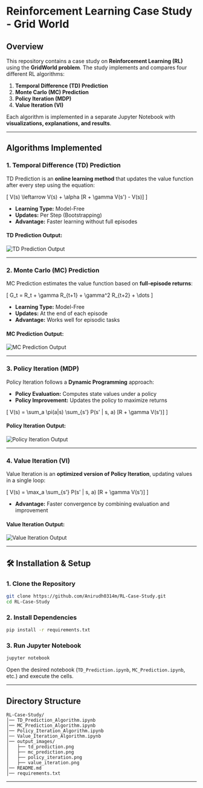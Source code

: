 # Reinforcement Learning Case Study - Grid World

## Overview
This repository contains a case study on **Reinforcement Learning (RL)** using the **GridWorld problem**. The study implements and compares four different RL algorithms:

1. **Temporal Difference (TD) Prediction**
2. **Monte Carlo (MC) Prediction**
3. **Policy Iteration (MDP)**
4. **Value Iteration (VI)**

Each algorithm is implemented in a separate Jupyter Notebook with **visualizations, explanations, and results**.

---

##  Algorithms Implemented

### 1. Temporal Difference (TD) Prediction
TD Prediction is an **online learning method** that updates the value function after every step using the equation:

\[ V(s) \leftarrow V(s) + \alpha [R + \gamma V(s') - V(s)] \]

- **Learning Type:** Model-Free
- **Updates:** Per Step (Bootstrapping)
- **Advantage:** Faster learning without full episodes

#### **TD Prediction Output:**
![TD Prediction Output](output_images/td_prediction.png)

---

### 2. Monte Carlo (MC) Prediction
MC Prediction estimates the value function based on **full-episode returns**:

\[ G_t = R_t + \gamma R_{t+1} + \gamma^2 R_{t+2} + \dots \]

- **Learning Type:** Model-Free
- **Updates:** At the end of each episode
- **Advantage:** Works well for episodic tasks

#### **MC Prediction Output:**
![MC Prediction Output](output_images/mc_prediction.png)

---

### 3. Policy Iteration (MDP)
Policy Iteration follows a **Dynamic Programming** approach:

- **Policy Evaluation:** Computes state values under a policy
- **Policy Improvement:** Updates the policy to maximize returns

\[ V(s) = \sum_a \pi(a|s) \sum_{s'} P(s' | s, a) [R + \gamma V(s')] \]

#### **Policy Iteration Output:**
![Policy Iteration Output](output_images/policy_iteration.png)

---

### 4. Value Iteration (VI)
Value Iteration is an **optimized version of Policy Iteration**, updating values in a single loop:

\[ V(s) = \max_a \sum_{s'} P(s' | s, a) [R + \gamma V(s')] \]

- **Advantage:** Faster convergence by combining evaluation and improvement

#### **Value Iteration Output:**
![Value Iteration Output](output_images/value_iteration.png)

---

## 🛠 Installation & Setup
### **1. Clone the Repository**
```sh
git clone https://github.com/Anirudh0314m/RL-Case-Study.git
cd RL-Case-Study
```

### **2. Install Dependencies**
```sh
pip install -r requirements.txt
```

### **3. Run Jupyter Notebook**
```sh
jupyter notebook
```
Open the desired notebook (`TD_Prediction.ipynb`, `MC_Prediction.ipynb`, etc.) and execute the cells.

---

##  Directory Structure
```
RL-Case-Study/
│── TD_Prediction_Algorithm.ipynb
│── MC_Prediction_Algorithm.ipynb
│── Policy_Iteration_Algorithm.ipynb
│── Value_Iteration_Algorithm.ipynb
│── output_images/
│   ├── td_prediction.png
│   ├── mc_prediction.png
│   ├── policy_iteration.png
│   ├── value_iteration.png
│── README.md
│── requirements.txt
```

---

